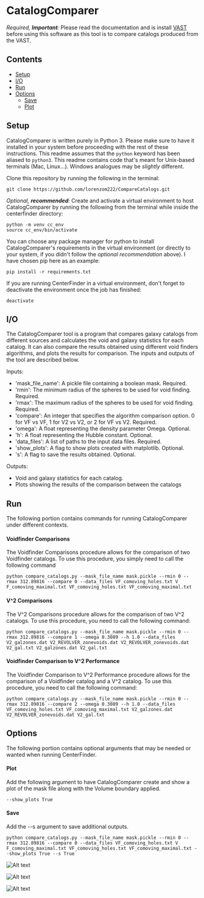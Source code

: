 # CatalogComparer

*Required, __Important__:* Please read the documentation and is install [VAST](https://vast.readthedocs.io/en/latest/index.html) before using this software as this tool is to compare catalogs produced from the VAST.

## Contents
* [Setup](#setup)
* [I/O](#io)
* [Run](#run)
* [Options](#options)
    * [Save](#save)
    * [Plot](#Plot)



## Setup
CatalogComparer is written purely in Python 3. Please make sure to have it installed in your system before proceeding with the rest of these instructions. This readme assumes that the `python` keyword has been aliased to `python3`. This readme contains code that's meant for Unix-based terminals (Mac, Linux...). Windows analogues may be *slightly* different. 

Clone this repository by running the following in the terminal:
```
git clone https://github.com/lorenzom222/CompareCatalogs.git
```

*Optional, __recommended__:* Create and activate a virtual environment to host CatalogComparer by running the following from the terminal while inside the centerfinder directory:
```
python -m venv cc_env
source cc_env/bin/activate
```

You can choose any package manager for python to install CatalogComparer's requirements in the virtual environment (or directly to your system, if you didn't follow the *optional recommendation* above). I have chosen pip here as an example:
```
pip install -r requirements.txt
```

If you are running CenterFinder in a virtual environment, don't forget to deactivate the environment once the job has finished:
```
deactivate
```



## I/O
The CatalogComparer tool is a program that compares galaxy catalogs from different sources and calculates the void and galaxy statistics for each catalog. It can also compare the results obtained using different void finders algorithms, and plots the results for comparison. The inputs and outputs of the tool are described below.

Inputs:

- 'mask_file_name': A pickle file containing a boolean mask. Required.
- 'rmin': The minimum radius of the spheres to be used for void finding. Required.
- 'rmax': The maximum radius of the spheres to be used for void finding. Required.
- 'compare': An integer that specifies the algorithm comparison option. 0 for VF vs VF, 1 for V2 vs V2, or 2 for VF vs V2. Required.
- 'omega': A float representing the density parameter Omega. Optional.
- 'h': A float representing the Hubble constant. Optional.
- 'data_files': A list of paths to the input data files. Required.
- 'show_plots': A flag to show plots created with matplotlib. Optional.
- 's': A flag to save the results obtained. Optional.

Outputs:

- Void and galaxy statistics for each catalog.
- Plots showing the results of the comparison between the catalogs


## Run
The following portion contains commands for running CatalogComparer under different contexts.

#### Voidfinder Comparisons
The Voidfinder Comparisons procedure allows for the comparison of two Voidfinder catalogs. To use this procedure, you simply need to call the following command
```
python compare_catalogs.py --mask_file_name mask.pickle --rmin 0 --rmax 312.89816 --compare 0 --data_files VF_comoving_holes.txt V
F_comoving_maximal.txt VF_comoving_holes.txt VF_comoving_maximal.txt 
```

#### V^2 Comparisons
The V^2 Comparisons procedure allows for the comparison of two V^2 catalogs. To use this procedure, you need to call the following command:
```
python compare_catalogs.py --mask_file_name mask.pickle --rmin 0 --rmax 312.89816 --compare 1 --omega 0.3089 --h 1.0 --data_files 
V2_galzones.dat V2_REVOLVER_zonevoids.dat V2_REVOLVER_zonevoids.dat V2_gal.txt V2_galzones.dat V2_gal.txt 
```
#### Voidfinder Comparison to V^2 Performance
The Voidfinder Comparison to V^2 Performance procedure allows for the comparison of a Voidfinder catalog and a V^2 catalog. To use this procedure, you need to call the following command:

```
python compare_catalogs.py --mask_file_name mask.pickle --rmin 0 --rmax 312.89816 --compare 2 --omega 0.3089 --h 1.0 --data_files VF_comoving_holes.txt VF_comoving_maximal.txt V2_galzones.dat V2_REVOLVER_zonevoids.dat V2_gal.txt 
```


## Options
The following portion contains optional arguments that may be needed or wanted when running CenterFinder.

#### Plot
Add the following argument to have CatalogComparer create and show a plot of the mask file along with the Volume boundary applied.
```
--show_plots True
```


#### Save
Add the --s argument to save additional outputs.
```
python compare_catalogs.py --mask_file_name mask.pickle --rmin 0 --rmax 312.89816 --compare 0 --data_files VF_comoving_holes.txt V
F_comoving_maximal.txt VF_comoving_holes.txt VF_comoving_maximal.txt --show_plots True --s True
```

![Alt text](figures/output.png "Galaxy Holes and Max")

![Alt text](figures/mask.png "Mask Visuals")

![Alt text](figures/mask_bound.png "Volume Boundary Applied")


